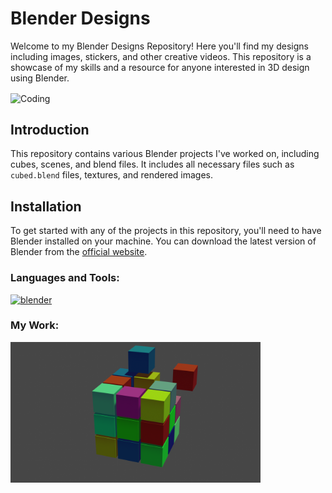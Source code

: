 # Blender Designs 

Welcome to my Blender Designs Repository! Here you'll find  my designs including images, stickers, and other creative videos. This repository is a showcase of my skills and a resource for anyone interested in 3D design using Blender.

<img align="center" alt="Coding" width="400" src="https://www.blendernation.com/wp-content/uploads/2022/10/blender-add-decal-logo-on-3D-object-curvy-edge.jpg">



## Introduction
This repository contains various Blender projects I've worked on, including cubes, scenes, and blend files. It includes all necessary files such as `cubed.blend` files, textures, and rendered images.




## Installation
To get started with any of the projects in this repository, you'll need to have Blender installed on your machine. You can download the latest version of Blender from the [official website](https://www.blender.org/download/).

<h3 align="left">Languages and Tools:</h3>
<p align="left"> 
<a href="https://www.blender.org/" target="_blank" rel="noreferrer"> <img alt="blender" width="160" height="160" src="https://download.blender.org/branding/community/blender_community_badge_white.svg"> </a>
</p>

<h3 align="left">My Work:</h3>
<img align="center" alt="Coding" width="400" src="cube2.png">

